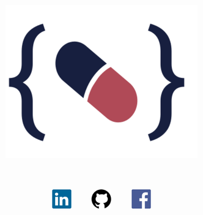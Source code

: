<p align="center">
<a href="https://grzegorz-jodlowski.github.io/"><img src="public/logo.svg" style='height: 400px;' title="logo" alt="logo of owner's portfolio."></a>
</p>

<br>
<br>
<br>

<p align="center">
<a href="https://www.linkedin.com/in/grzegorz-jod%C5%82owski/"><img src="public/linkedin.svg" style='height: 50px; margin-right: 50px;' title="logo" alt="logo of owner's portfolio."></a>
<a href="https://grzegorz-jodlowski.github.io/"><img src="public/github.svg" style='height: 50px; margin-right: 50px;' title="logo" alt="logo of owner's portfolio."></a>
<a href="https://www.facebook.com/jodlowski.grzegorz"><img src="public/facebook.svg" style='height: 50px;' title="logo" alt="logo of owner's portfolio."></a>
</p>
